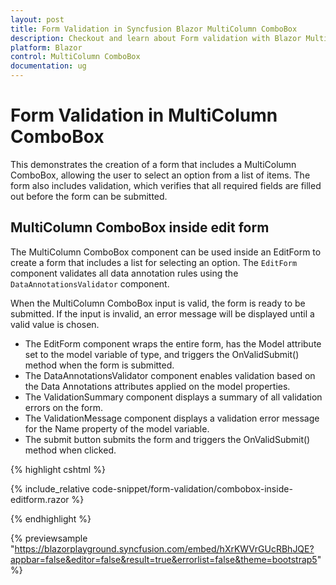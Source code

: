 ```yaml
---
layout: post
title: Form Validation in Syncfusion Blazor MultiColumn ComboBox
description: Checkout and learn about Form validation with Blazor MultiColumn ComboBox component in Blazor Sever App and Blazor WebAssembly App.
platform: Blazor
control: MultiColumn ComboBox
documentation: ug
---
```


# Form Validation in MultiColumn ComboBox

This demonstrates the creation of a form that includes a MultiColumn ComboBox, allowing the user to select an option from a list of items. The form also includes validation, which verifies that all required fields are filled out before the form can be submitted.

## MultiColumn ComboBox inside edit form

The MultiColumn ComboBox component can be used inside an EditForm to create a form that includes a list for selecting an option. The `EditForm` component validates all data annotation rules using the `DataAnnotationsValidator` component.

When the MultiColumn ComboBox input is valid, the form is ready to be submitted. If the input is invalid, an error message will be displayed until a valid value is chosen.

* The EditForm component wraps the entire form, has the Model attribute set to the model variable of type, and triggers the OnValidSubmit() method when the form is submitted.
* The DataAnnotationsValidator component enables validation based on the Data Annotations attributes applied on the model properties.
* The ValidationSummary component displays a summary of all validation errors on the form.
* The ValidationMessage component displays a validation error message for the Name property of the model variable.
* The submit button submits the form and triggers the OnValidSubmit() method when clicked.

{% highlight cshtml %}

{% include_relative code-snippet/form-validation/combobox-inside-editform.razor %}

{% endhighlight %}

{% previewsample "https://blazorplayground.syncfusion.com/embed/hXrKWVrGUcRBhJQE?appbar=false&editor=false&result=true&errorlist=false&theme=bootstrap5" %}
